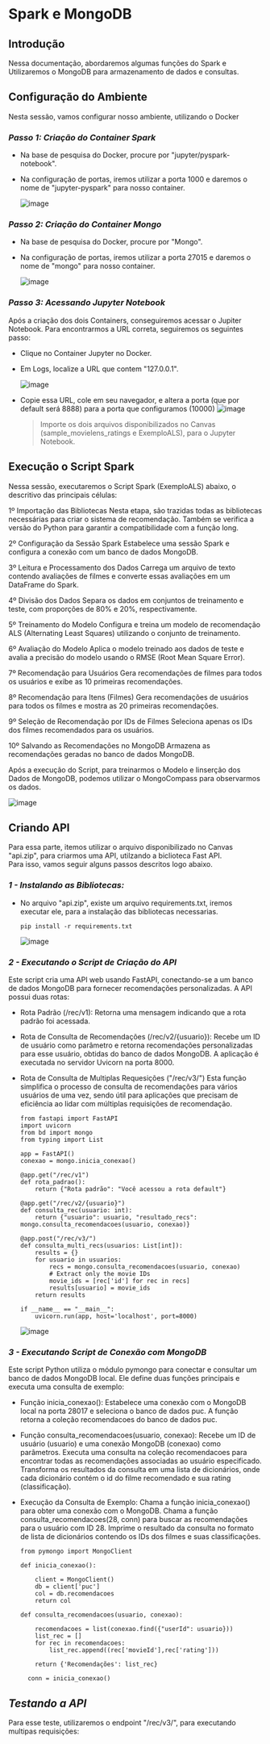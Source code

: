 # Spark e MongoDB

## Introdução
Nessa documentação, abordaremos algumas funções do Spark e Utilizaremos o MongoDB para armazenamento de dados e consultas.

## Configuração do Ambiente
Nesta sessão, vamos configurar nosso ambiente, utilizando o Docker

### *Passo 1: Criação do Container Spark*
- Na base de pesquisa do Docker, procure por "jupyter/pyspark-notebook".
- Na configuração de portas, iremos utilizar a porta 1000 e daremos o nome de "jupyter-pyspark" para nosso container.

  ![image](https://github.com/ErickBrenno/Spark-Mongo/assets/83048005/135803f9-e8be-4224-bd71-fed693ec9515)


### *Passo 2: Criação do Container Mongo*
- Na base de pesquisa do Docker, procure por "Mongo".
- Na configuração de portas, iremos utilizar a porta 27015 e daremos o nome de "mongo" para nosso container.
  
  ![image](https://github.com/ErickBrenno/Spark-Mongo/assets/83048005/391cb477-f856-476d-8911-196b1f23e9a0)

### *Passo 3: Acessando Jupyter Notebook*
Após a criação dos dois Containers, conseguiremos acessar o Jupiter Notebook. Para encontrarmos a URL correta, seguiremos os seguintes passo:
- Clique no Container Jupyter no Docker.
- Em Logs, localize a URL que contem "127.0.0.1".
  
  ![image](https://github.com/ErickBrenno/Spark-Mongo/assets/83048005/6dd9e0a8-a26d-4d39-b12a-8018e7461727)
- Copie essa URL, cole em seu navegador, e altera a porta (que por default será 8888) para a porta que configuramos (10000)
  ![image](https://github.com/ErickBrenno/Spark-Mongo/assets/83048005/26a1d123-5085-4905-acd7-0f33569a739e)

  > Importe os dois arquivos disponibilizados no Canvas (sample_movielens_ratings e ExemploALS), para o Jupyter Notebook.

## Execução o Script Spark
Nessa sessão, executaremos o Script Spark (ExemploALS) abaixo, o descritivo das principais células: <br>

1º Importação das Bibliotecas
Nesta etapa, são trazidas todas as bibliotecas necessárias para criar o sistema de recomendação. Também se verifica a versão do Python para garantir a compatibilidade com a função long.

2º Configuração da Sessão Spark
Estabelece uma sessão Spark e configura a conexão com um banco de dados MongoDB.

3º Leitura e Processamento dos Dados
Carrega um arquivo de texto contendo avaliações de filmes e converte essas avaliações em um DataFrame do Spark.

4º Divisão dos Dados
Separa os dados em conjuntos de treinamento e teste, com proporções de 80% e 20%, respectivamente.

5º Treinamento do Modelo
Configura e treina um modelo de recomendação ALS (Alternating Least Squares) utilizando o conjunto de treinamento.

6º Avaliação do Modelo
Aplica o modelo treinado aos dados de teste e avalia a precisão do modelo usando o RMSE (Root Mean Square Error).

7º Recomendação para Usuários
Gera recomendações de filmes para todos os usuários e exibe as 10 primeiras recomendações.

8º Recomendação para Itens (Filmes)
Gera recomendações de usuários para todos os filmes e mostra as 20 primeiras recomendações.

9º Seleção de Recomendação por IDs de Filmes
Seleciona apenas os IDs dos filmes recomendados para os usuários.

10º Salvando as Recomendações no MongoDB
Armazena as recomendações geradas no banco de dados MongoDB.

Após a execução do Script, para treinarmos o Modelo e Iinserção dos Dados de MongoDB, podemos utilizar o MongoCompass para observarmos os dados.

![image](https://github.com/ErickBrenno/Spark-Mongo/assets/83048005/1f5ae70a-5c0a-4a12-af2b-5308de0efc60)

## Criando API
Para essa parte, itemos utilizar o arquivo disponibilizado no Canvas "api.zip", para criarmos uma API, utilzando a biclioteca Fast API. <br>
Para isso, vamos seguir alguns passos descritos logo abaixo.

### *1 - Instalando as Bibliotecas:*
- No arquivo "api.zip", existe um arquivo requirements.txt, iremos executar ele, para a instalação das bibliotecas necessarias.
  ```shell
  pip install -r requirements.txt
  ```
  ![image](https://github.com/ErickBrenno/Spark-Mongo/assets/83048005/0be82699-b612-4d4d-9bc7-3c6325387389)

### *2 - Executando o Script de Criação do API*
Este script cria uma API web usando FastAPI, conectando-se a um banco de dados MongoDB para fornecer recomendações personalizadas. A API possui duas rotas:

- Rota Padrão (/rec/v1):
Retorna uma mensagem indicando que a rota padrão foi acessada.

- Rota de Consulta de Recomendações (/rec/v2/{usuario}):
Recebe um ID de usuário como parâmetro e retorna recomendações personalizadas para esse usuário, obtidas do banco de dados MongoDB.
A aplicação é executada no servidor Uvicorn na porta 8000.

- Rota de Consulta de Multiplas Requesições ("/rec/v3/")
Esta função simplifica o processo de consulta de recomendações para vários usuários de uma vez, sendo útil para aplicações que precisam de eficiência ao lidar com múltiplas requisições de recomendação.
  
  ```shell
  from fastapi import FastAPI
  import uvicorn
  from bd import mongo
  from typing import List
  
  app = FastAPI()
  conexao = mongo.inicia_conexao()
  
  @app.get("/rec/v1")
  def rota_padrao():
      return {"Rota padrão": "Você acessou a rota default"}
  
  @app.get("/rec/v2/{usuario}")
  def consulta_rec(usuario: int):
      return {"usuario": usuario, "resultado_recs": mongo.consulta_recomendacoes(usuario, conexao)}
  
  @app.post("/rec/v3/")
  def consulta_multi_recs(usuarios: List[int]):
      results = {}
      for usuario in usuarios:
          recs = mongo.consulta_recomendacoes(usuario, conexao)
          # Extract only the movie IDs
          movie_ids = [rec['id'] for rec in recs]
          results[usuario] = movie_ids
      return results
  
  if __name__ == "__main__":
      uvicorn.run(app, host='localhost', port=8000)
  ```
  ![image](https://github.com/ErickBrenno/Spark-Mongo/assets/83048005/d0ac39bf-2e89-4c17-8658-9da93cb95f23)


### *3 - Executando Script de Conexão com MongoDB*
Este script Python utiliza o módulo pymongo para conectar e consultar um banco de dados MongoDB local. Ele define duas funções principais e executa uma consulta de exemplo:

- Função inicia_conexao():
  Estabelece uma conexão com o MongoDB local na porta 28017 e seleciona o banco de dados puc.
  A função retorna a coleção recomendacoes do banco de dados puc.

- Função consulta_recomendacoes(usuario, conexao):
  Recebe um ID de usuário (usuario) e uma conexão MongoDB (conexao) como parâmetros.
  Executa uma consulta na coleção recomendacoes para encontrar todas as recomendações associadas ao usuário especificado.
  Transforma os resultados da consulta em uma lista de dicionários, onde cada dicionário contém o id do filme recomendado e sua rating (classificação).

- Execução da Consulta de Exemplo:
  Chama a função inicia_conexao() para obter uma conexão com o MongoDB.
  Chama a função consulta_recomendacoes(28, conn) para buscar as recomendações para o usuário com ID 28.
  Imprime o resultado da consulta no formato de lista de dicionários contendo os IDs dos filmes e suas classificações.

  ```shell
  from pymongo import MongoClient

  def inicia_conexao():
  
      client = MongoClient()
      db = client['puc']
      col = db.recomendacoes
      return col
  
  def consulta_recomendacoes(usuario, conexao):
  
      recomendacoes = list(conexao.find({"userId": usuario}))
      list_rec = []
      for rec in recomendacoes:
          list_rec.append((rec['movieId'],rec['rating']))
  
      return {'Recomendações': list_rec}
  
    conn = inicia_conexao()
  ```

## *Testando a API*
Para esse teste, utilizaremos o endpoint "/rec/v3/", para executando multipas requisições:
